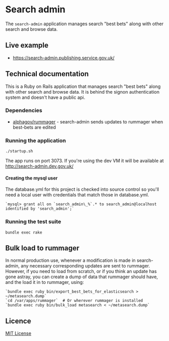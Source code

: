 # Search admin

The `search-admin` application manages search "best bets" along with other
search and browse data.

## Live example

- https://search-admin.publishing.service.gov.uk/

## Technical documentation

This is a Ruby on Rails application that manages search "best bets" along with other search and browse data.
It is behind the signon authentication system and doesn't have a public api.

### Dependencies

- [alphagov/rummager](https://github.com/alphagov/rummager) - search-admin sends updates to rummager when best-bets are
 edited

### Running the application

`./startup.sh`

The app runs on port 3073. If you're using the dev VM it will be available at http://search-admin.dev.gov.uk/

#### Creating the mysql user

The database.yml for this project is checked into source control so
you'll need a local user with credentials that match those in
database.yml.

    `mysql> grant all on `search_admin\_%`.* to search_admin@localhost identified by 'search_admin';`


### Running the test suite

`bundle exec rake`

## Bulk load to rummager

In normal production use, whenever a modification is made in search-admin, any necessary corresponding updates are sent
to rummager.  However, if you need to load from scratch, or if you think an update has gone astray, you can create a
dump of data that rummager should have, and the load it in to rummager, using:

    `bundle exec ruby bin/export_best_bets_for_elasticsearch > ~/metasearch.dump`
    `cd /var/apps/rummager`  # Or wherever rummager is installed
    `bundle exec ruby bin/bulk_load metasearch < ~/metasearch.dump`

## Licence

[MIT License](LICENCE)
